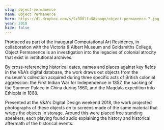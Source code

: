 ```yaml
---
slug: object-permanence
name: Object Permanence
hero: https://dl.dropbox.com/s/9z380lfu88spoqo/object-permanence-7.jpg
year: 2018
hide: false
---
```


Produced as part of the inaugural Computational Art Residency, in collaboration with the Victoria & Albert Museum and Goldsmiths College, Object Permanence is an investigation into the legacies of colonial atrocity that exist in institutional archives.

By cross-referencing historical dates, names and places against key fields in the V&A’s digital database, the work draws out objects from the museum's collection acquired during three specific acts of British colonial aggression: the First Indian War for Independence in 1857, the sacking of the Summer Palace in China during 1860, and the Maqdala expedition into Ethiopia in 1868.

Presented at the V&A's Digital Design weekend 2018, the work projected photographs of these objects on to screens made of the same material that wraps the objects in storage. Around this were placed free standing speakers, each playing found audio explaining the history and historical aftermath of the historical events.
